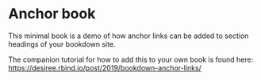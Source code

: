 # Anchor book

This minimal book is a demo of how anchor links can be added to section headings of your bookdown site. 

The companion tutorial for how to add this to your own book is found here: https://desiree.rbind.io/post/2019/bookdown-anchor-links/

